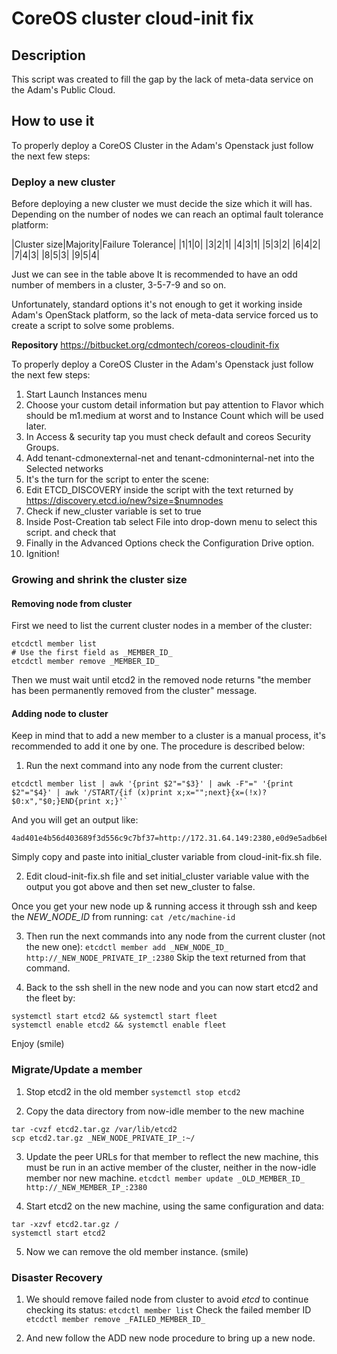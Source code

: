 # CoreOS cluster cloud-init fix

## Description
This script was created to fill the gap by the lack of meta-data service on the Adam's Public Cloud.

## How to use it
To properly deploy a CoreOS Cluster in the Adam's Openstack just follow the next few steps:

### Deploy a new cluster
Before deploying a new cluster we must decide the size which it will has. Depending on the number of nodes we can reach an optimal fault tolerance platform:

|Cluster size|Majority|Failure Tolerance|
|1|1|0|
|3|2|1|
|4|3|1|
|5|3|2|
|6|4|2|
|7|4|3|
|8|5|3|
|9|5|4|

Just we can see in the table above It is recommended to have an odd number of members in a cluster, 3-5-7-9 and so on.

Unfortunately, standard options it's not enough to get it working inside Adam's OpenStack platform, so the lack of meta-data service forced us to create a script to solve some problems.

**Repository**
https://bitbucket.org/cdmontech/coreos-cloudinit-fix

To properly deploy a CoreOS Cluster in the Adam's Openstack just follow the next few steps:

1. Start Launch Instances menu
2. Choose your custom detail information but pay attention to Flavor which should be m1.medium at worst and to Instance Count which will be used later.
3. In Access & security tap you must check default and coreos Security Groups.
4. Add tenant-cdmonexternal-net and tenant-cdmoninternal-net into the Selected networks
5. It's the turn for the script to enter the scene:
6. Edit ETCD_DISCOVERY inside the script with the text returned by https://discovery.etcd.io/new?size=$numnodes
7. Check if new_cluster variable is set to true
8. Inside Post-Creation tab select File into drop-down menu to select this script. and check that
9. Finally in the Advanced Options check the Configuration Drive option.
10. Ignition!

### Growing and shrink the cluster size
#### Removing node from cluster
First we need to list the current cluster nodes in a member of the cluster:
```
etcdctl member list
# Use the first field as _MEMBER_ID_
etcdctl member remove _MEMBER_ID_
```
Then we must wait until etcd2 in the removed node returns "the member has been permanently removed from the cluster" message.

#### Adding node to cluster
Keep in mind that to add a new member to a cluster is a manual process, it's recommended to add it one by one. The procedure is described below:

1. Run the next command into any node from the current cluster:
```
etcdctl member list | awk '{print $2"="$3}' | awk -F"=" '{print $2"="$4}' | awk '/START/{if (x)print x;x="";next}{x=(!x)?$0:x","$0;}END{print x;}'`
```

And you will get an output like:
```
4ad401e4b56d403689f3d556c9c7bf37=http://172.31.64.149:2380,e0d9e5adb6eb4c8f94dda86770f38f88=http://172.31.64.151:2380,fc69854b6bd9428f8181c7a76797a313=http://172.31.64.152:2380,c233467ef98d457dbb9ca104914b6a92=http://172.31.64.150:2380
```
Simply copy and paste into initial_cluster variable from cloud-init-fix.sh file.

2. Edit cloud-init-fix.sh file and set initial_cluster variable value with the output you got above and then set new_cluster to false.

Once you get your new node up & running access it through ssh and keep the _NEW_NODE_ID_ from running:
`cat /etc/machine-id`

3. Then run the next commands into any node from the current cluster (not the new one):
`etcdctl member add _NEW_NODE_ID_ http://_NEW_NODE_PRIVATE_IP_:2380`
Skip the text returned from that command.

4. Back to the ssh shell in the new node and you can now start etcd2 and the fleet by:
```
systemctl start etcd2 && systemctl start fleet
systemctl enable etcd2 && systemctl enable fleet
```
Enjoy (smile)

### Migrate/Update a member
1. Stop etcd2 in the old member
`systemctl stop etcd2`

2. Copy the data directory from now-idle member to the new machine
```
tar -cvzf etcd2.tar.gz /var/lib/etcd2
scp etcd2.tar.gz _NEW_NODE_PRIVATE_IP_:~/
```

3. Update the peer URLs for that member to reflect the new machine, this must be run in an active member of the cluster, neither in the now-idle member nor new machine.
`etcdctl member update _OLD_MEMBER_ID_ http://_NEW_MEMBER_IP_:2380`

4. Start etcd2 on the new machine, using the same configuration and data:
```
tar -xzvf etcd2.tar.gz /
systemctl start etcd2
```

5. Now we can remove the old member instance. (smile)

### Disaster Recovery
1. We should remove failed node from cluster to avoid *etcd* to continue checking its status:
`etcdctl member list`
Check the failed member ID
`etcdctl member remove _FAILED_MEMBER_ID_`

2. And new follow the ADD new node procedure to bring up a new node.
